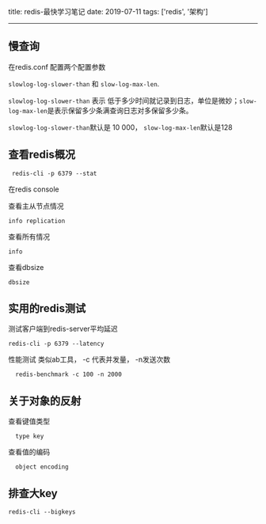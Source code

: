 title: redis-最快学习笔记
date: 2019-07-11
tags: ['redis', '架构']

----

## 慢查询
 在redis.conf 配置两个配置参数

`slowlog-log-slower-than` 和 `slow-log-max-len`.

`slowlog-log-slower-than` 表示 低于多少时间就记录到日志，单位是微妙；`slow-log-max-len`是表示保留多少条满查询日志对多保留多少条。

`slowlog-log-slower-than`默认是 10 000， `slow-log-max-len`默认是128


## 查看redis概况

```
 redis-cli -p 6379 --stat
```

在redis console

查看主从节点情况
```
info replication
```

查看所有情况
```
info
```

查看dbsize
```
dbsize
```


## 实用的redis测试

测试客户端到redis-server平均延迟

```
redis-cli -p 6379 --latency
```


性能测试
类似ab工具， -c 代表并发量， -n发送次数

```
  redis-benchmark -c 100 -n 2000
```


## 关于对象的反射

查看键值类型

```
  type key
```

查看值的编码 
```
  object encoding
```

## 排查大key
```
redis-cli --bigkeys
```
